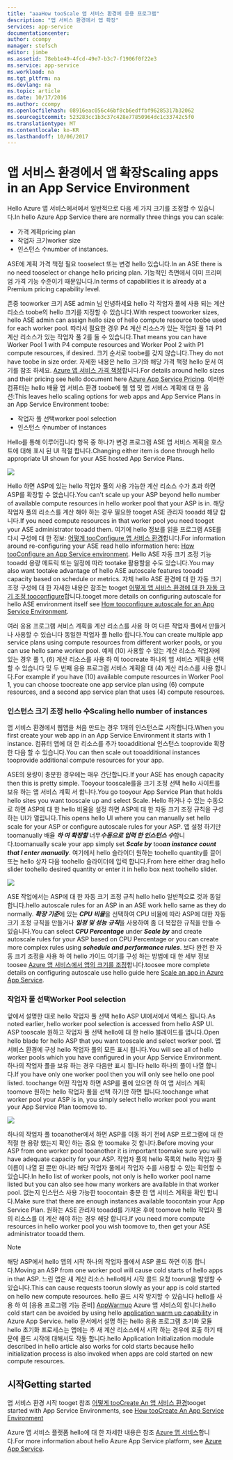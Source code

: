 ```yaml
---
title: "aaaHow tooScale 앱 서비스 환경에 응용 프로그램"
description: "앱 서비스 환경에서 앱 확장"
services: app-service
documentationcenter: 
author: ccompy
manager: stefsch
editor: jimbe
ms.assetid: 78eb1e49-4fcd-49e7-b3c7-f1906f0f22e3
ms.service: app-service
ms.workload: na
ms.tgt_pltfrm: na
ms.devlang: na
ms.topic: article
ms.date: 10/17/2016
ms.author: ccompy
ms.openlocfilehash: 08916eac056c46bf8cb6edffbf96285317b32062
ms.sourcegitcommit: 523283cc1b3c37c428e77850964dc1c33742c5f0
ms.translationtype: MT
ms.contentlocale: ko-KR
ms.lasthandoff: 10/06/2017
---
```

# <a name="scaling-apps-in-an-app-service-environment"></a><span data-ttu-id="1df9f-103">앱 서비스 환경에서 앱 확장</span><span class="sxs-lookup"><span data-stu-id="1df9f-103">Scaling apps in an App Service Environment</span></span>
<span data-ttu-id="1df9f-104">Hello Azure 앱 서비스에서에서 일반적으로 다음 세 가지 크기를 조정할 수 있습니다.</span><span class="sxs-lookup"><span data-stu-id="1df9f-104">In hello Azure App Service there are normally three things you can scale:</span></span>

* <span data-ttu-id="1df9f-105">가격 계획</span><span class="sxs-lookup"><span data-stu-id="1df9f-105">pricing plan</span></span>
* <span data-ttu-id="1df9f-106">작업자 크기</span><span class="sxs-lookup"><span data-stu-id="1df9f-106">worker size</span></span> 
* <span data-ttu-id="1df9f-107">인스턴스 수</span><span class="sxs-lookup"><span data-stu-id="1df9f-107">number of instances.</span></span>

<span data-ttu-id="1df9f-108">ASE에 계획 가격 책정 필요 tooselect 또는 변경 hello 있습니다.</span><span class="sxs-lookup"><span data-stu-id="1df9f-108">In an ASE there is no need tooselect or change hello pricing plan.</span></span>  <span data-ttu-id="1df9f-109">기능적인 측면에서 이미 프리미엄 가격 기능 수준이기 때문입니다.</span><span class="sxs-lookup"><span data-stu-id="1df9f-109">In terms of capabilities it is already at a Premium pricing capability level.</span></span>  

<span data-ttu-id="1df9f-110">존중 tooworker 크기 ASE admin 님 안녕하세요 hello 각 작업자 풀에 사용 되는 계산 리소스 toobe의 hello 크기를 지정할 수 있습니다.</span><span class="sxs-lookup"><span data-stu-id="1df9f-110">With respect tooworker sizes, hello ASE admin can assign hello size of hello compute resource toobe used for each worker pool.</span></span>  <span data-ttu-id="1df9f-111">따라서 필요한 경우 P4 계산 리소스가 있는 작업자 풀 1과 P1 계산 리소스가 있는 작업자 풀 2를 둘 수 있습니다.</span><span class="sxs-lookup"><span data-stu-id="1df9f-111">That means you can have Worker Pool 1 with P4 compute resources and Worker Pool 2 with P1 compute resources, if desired.</span></span>  <span data-ttu-id="1df9f-112">크기 순서로 toobe를 갖지 않습니다.</span><span class="sxs-lookup"><span data-stu-id="1df9f-112">They do not have toobe in size order.</span></span>  <span data-ttu-id="1df9f-113">자세한 내용은 hello 크기와 해당 가격 책정 hello 문서 여기를 참조 하세요. [Azure 앱 서비스 가격 책정][AppServicePricing]합니다.</span><span class="sxs-lookup"><span data-stu-id="1df9f-113">For details around hello sizes and their pricing see hello document here [Azure App Service Pricing][AppServicePricing].</span></span>  <span data-ttu-id="1df9f-114">이러한 컴퓨터는 hello 배율 앱 서비스 환경 toobe에 웹 앱 및 앱 서비스 계획에 대 한 옵션:</span><span class="sxs-lookup"><span data-stu-id="1df9f-114">This leaves hello scaling options for web apps and App Service Plans in an App Service Environment toobe:</span></span>

* <span data-ttu-id="1df9f-115">작업자 풀 선택</span><span class="sxs-lookup"><span data-stu-id="1df9f-115">worker pool selection</span></span>
* <span data-ttu-id="1df9f-116">인스턴스 수</span><span class="sxs-lookup"><span data-stu-id="1df9f-116">number of instances</span></span>

<span data-ttu-id="1df9f-117">Hello를 통해 이루어집니다 항목 중 하나가 변경 프로그램 ASE 앱 서비스 계획을 호스트에 대해 표시 된 UI 적절 합니다.</span><span class="sxs-lookup"><span data-stu-id="1df9f-117">Changing either item is done through hello appropriate UI shown for your ASE hosted App Service Plans.</span></span>  

![][1]

<span data-ttu-id="1df9f-118">Hello 하면 ASP에 있는 hello 작업자 풀의 사용 가능한 계산 리소스 수가 초과 하면 ASP를 확장할 수 없습니다.</span><span class="sxs-lookup"><span data-stu-id="1df9f-118">You can't scale up your ASP beyond hello number of available compute resources in hello worker pool that your ASP is in.</span></span>  <span data-ttu-id="1df9f-119">해당 작업자 풀의 리소스를 계산 해야 하는 경우 필요한 tooget ASE 관리자 tooadd 해당 합니다.</span><span class="sxs-lookup"><span data-stu-id="1df9f-119">If you need compute resources in that worker pool you need tooget your ASE administrator tooadd them.</span></span>  <span data-ttu-id="1df9f-120">여기에 hello 정보를 읽을 프로그램 ASE를 다시 구성에 대 한 정보: [어떻게 tooConfigure 앱 서비스 환경][HowtoConfigureASE]합니다.</span><span class="sxs-lookup"><span data-stu-id="1df9f-120">For information around re-configuring your ASE read hello information here: [How tooConfigure an App Service environment][HowtoConfigureASE].</span></span>  <span data-ttu-id="1df9f-121">Hello ASE 자동 크기 조정 기능 tooadd 용량 메트릭 또는 일정에 따라 tootake 활용할을 수도 있습니다.</span><span class="sxs-lookup"><span data-stu-id="1df9f-121">You may also want tootake advantage of hello ASE autoscale features tooadd capacity based on schedule or metrics.</span></span>  <span data-ttu-id="1df9f-122">자체 hello ASE 환경에 대 한 자동 크기 조정 구성에 대 한 자세한 내용은 참조는 tooget [어떻게 앱 서비스 환경에 대 한 자동 크기 조정 tooconfigure][ASEAutoscale]합니다.</span><span class="sxs-lookup"><span data-stu-id="1df9f-122">tooget more details on configuring autoscale for hello ASE environment itself see [How tooconfigure autoscale for an App Service Environment][ASEAutoscale].</span></span>

<span data-ttu-id="1df9f-123">여러 응용 프로그램 서비스 계획을 계산 리소스를 사용 하 여 다른 작업자 풀에서 만들거나 사용할 수 있습니다 동일한 작업자 풀 hello 합니다.</span><span class="sxs-lookup"><span data-stu-id="1df9f-123">You can create multiple app service plans using compute resources from different worker pools, or you can use hello same worker pool.</span></span>  <span data-ttu-id="1df9f-124">예제 (10) 사용할 수 있는 계산 리소스 작업자에 있는 경우 풀 1, (6) 계산 리소스를 사용 하 여 toocreate 하나의 앱 서비스 계획을 선택할 수 있습니다 및 두 번째 응용 프로그램 서비스 계획을 대 (4) 계산 리소스를 사용 합니다.</span><span class="sxs-lookup"><span data-stu-id="1df9f-124">For example if you have (10) available compute resources in Worker Pool 1, you can choose toocreate one app service plan using (6) compute resources, and a second app service plan that uses (4) compute resources.</span></span>

### <a name="scaling-hello-number-of-instances"></a><span data-ttu-id="1df9f-125">인스턴스 크기 조정 hello 수</span><span class="sxs-lookup"><span data-stu-id="1df9f-125">Scaling hello number of instances</span></span>
<span data-ttu-id="1df9f-126">앱 서비스 환경에서 웹앱을 처음 만드는 경우 1개의 인스턴스로 시작합니다.</span><span class="sxs-lookup"><span data-stu-id="1df9f-126">When you first create your web app in an App Service Environment it starts with 1 instance.</span></span>  <span data-ttu-id="1df9f-127">컴퓨터 앱에 대 한 리소스를 추가 tooadditional 인스턴스 tooprovide 확장 한 다음 할 수 있습니다.</span><span class="sxs-lookup"><span data-stu-id="1df9f-127">You can then scale out tooadditional instances tooprovide additional compute resources for your app.</span></span>   

<span data-ttu-id="1df9f-128">ASE의 용량이 충분한 경우에는 매우 간단합니다.</span><span class="sxs-lookup"><span data-stu-id="1df9f-128">If your ASE has enough capacity then this is pretty simple.</span></span>  <span data-ttu-id="1df9f-129">Tooyour tooscale를을 크기 조정 선택 hello 사이트를 보유 하는 앱 서비스 계획 서 합니다.</span><span class="sxs-lookup"><span data-stu-id="1df9f-129">You go tooyour App Service Plan that holds hello sites you want tooscale up and select Scale.</span></span>  <span data-ttu-id="1df9f-130">Hello 하거나 수 있는 수동으로 하면 ASP에 대 한 hello 비율을 설정 하면 ASP에 대 한 자동 크기 조정 규칙을 구성 하는 UI가 열립니다.</span><span class="sxs-lookup"><span data-stu-id="1df9f-130">This opens hello UI where you can manually set hello scale for your ASP or configure autoscale rules for your ASP.</span></span>  <span data-ttu-id="1df9f-131">앱 설정 하기만 toomanually 배율 ***하 여 확장할*** 너무***수동으로 입력 한 인스턴스 수***합니다.</span><span class="sxs-lookup"><span data-stu-id="1df9f-131">toomanually scale your app simply set ***Scale by*** too***an instance count that I enter manually***.</span></span>  <span data-ttu-id="1df9f-132">여기에서 hello 슬라이더 원하는 toohello quantity를 끌어 또는 hello 상자 다음 toohello 슬라이더에 입력 합니다.</span><span class="sxs-lookup"><span data-stu-id="1df9f-132">From here either drag hello slider toohello desired quantity or enter it in hello box next toohello slider.</span></span>  

![][2] 

<span data-ttu-id="1df9f-133">ASE 작업에서는 ASP에 대 한 자동 크기 조정 규칙 hello hello 일반적으로 것과 동일 합니다.</span><span class="sxs-lookup"><span data-stu-id="1df9f-133">hello autoscale rules for an ASP in an ASE work hello same as they do normally.</span></span>  <span data-ttu-id="1df9f-134">***확장 기준***에 있는 ***CPU 비율***을 선택하여 CPU 비율에 따라 ASP에 대한 자동 크기 조정 규칙을 만들거나 ***일정 및 성능 규칙***을 사용하여 좀 더 복잡한 규칙을 만들 수 있습니다.</span><span class="sxs-lookup"><span data-stu-id="1df9f-134">You can select ***CPU Percentage*** under ***Scale by*** and create autoscale rules for your ASP based on CPU Percentage or you can create more complex rules using ***schedule and performance rules***.</span></span>  <span data-ttu-id="1df9f-135">보다 완전 한 자동 크기 조정을 사용 하 여 hello 가이드 여기를 구성 하는 방법에 대 한 세부 정보 toosee [Azure 앱 서비스에서 앱의 크기를 조정][AppScale]합니다.</span><span class="sxs-lookup"><span data-stu-id="1df9f-135">toosee more complete details on configuring autoscale use hello guide here [Scale an app in Azure App Service][AppScale].</span></span> 

### <a name="worker-pool-selection"></a><span data-ttu-id="1df9f-136">작업자 풀 선택</span><span class="sxs-lookup"><span data-stu-id="1df9f-136">Worker Pool selection</span></span>
<span data-ttu-id="1df9f-137">앞에서 설명한 대로 hello 작업자 풀 선택 hello ASP UI에서에서 액세스 됩니다.</span><span class="sxs-lookup"><span data-stu-id="1df9f-137">As noted earlier, hello worker pool selection is accessed from hello ASP UI.</span></span>  <span data-ttu-id="1df9f-138">ASP tooscale 원하고 작업자 풀 선택 hello에 대 한 hello 블레이드를 엽니다.</span><span class="sxs-lookup"><span data-stu-id="1df9f-138">Open hello blade for hello ASP that you want tooscale and select worker pool.</span></span>  <span data-ttu-id="1df9f-139">앱 서비스 환경에 구성 hello 작업자 풀의 모든 표시 됩니다.</span><span class="sxs-lookup"><span data-stu-id="1df9f-139">You will see all of hello worker pools which you have configured in your App Service Environment.</span></span>  <span data-ttu-id="1df9f-140">하나의 작업자 풀을 보유 하는 경우 다음만 표시 됩니다 hello 하나의 풀이 나열 합니다.</span><span class="sxs-lookup"><span data-stu-id="1df9f-140">If you have only one worker pool then you will only see hello one pool listed.</span></span>  <span data-ttu-id="1df9f-141">toochange 어떤 작업자 하면 ASP를 풀에 있으면 하 여 앱 서비스 계획 toomove 원하는 hello 작업자 풀을 선택 하기만 하면 됩니다.</span><span class="sxs-lookup"><span data-stu-id="1df9f-141">toochange what worker pool your ASP is in, you simply select hello worker pool you want your App Service Plan toomove to.</span></span>  

![][3]

<span data-ttu-id="1df9f-142">하나의 작업자 풀 tooanother에서 하면 ASP를 이동 하기 전에 ASP 프로그램에 대 한 적절 한 용량 했는지 확인 하는 중요 한 toomake 것 합니다.</span><span class="sxs-lookup"><span data-stu-id="1df9f-142">Before moving your ASP from one worker pool tooanother it is important toomake sure you will have adequate capacity for your ASP.</span></span>  <span data-ttu-id="1df9f-143">작업자 풀의 hello 목록의 hello 작업자 풀 이름이 나열 된 뿐만 아니라 해당 작업자 풀에서 작업자 수를 사용할 수 있는 확인할 수 있습니다.</span><span class="sxs-lookup"><span data-stu-id="1df9f-143">In hello list of worker pools, not only is hello worker pool name listed but you can also see how many workers are available in that worker pool.</span></span>  <span data-ttu-id="1df9f-144">없는지 인스턴스 사용 가능한 toocontain 충분 한 앱 서비스 계획을 확인 합니다.</span><span class="sxs-lookup"><span data-stu-id="1df9f-144">Make sure that there are enough instances available toocontain your App Service Plan.</span></span>  <span data-ttu-id="1df9f-145">원하는 ASE 관리자 tooadd를 가져온 후에 toomove hello 작업자 풀의 리소스를 더 계산 해야 하는 경우 해당 합니다.</span><span class="sxs-lookup"><span data-stu-id="1df9f-145">If you need more compute resources in hello worker pool you wish toomove to, then get your ASE administrator tooadd them.</span></span>  

> [!NOTE]
> <span data-ttu-id="1df9f-146">해당 ASP에서 hello 앱의 시작 하나의 작업자 풀에서 ASP 콜드 하면 이동 합니다.</span><span class="sxs-lookup"><span data-stu-id="1df9f-146">Moving an ASP from one worker pool will cause cold starts of hello apps in that ASP.</span></span>  <span data-ttu-id="1df9f-147">느린 앱은 새 계산 리소스 hello에서 시작 콜드 요청 toorun을 발생할 수 있습니다.</span><span class="sxs-lookup"><span data-stu-id="1df9f-147">This can cause requests toorun slowly as your app is cold started on hello new compute resources.</span></span>  <span data-ttu-id="1df9f-148">hello 콜드 시작 방지할 수 있습니다 hello를 사용 하 여 [응용 프로그램 기능 준비] [ AppWarmup] Azure 앱 서비스의 합니다.</span><span class="sxs-lookup"><span data-stu-id="1df9f-148">hello cold start can be avoided by using hello [application warm up capability][AppWarmup] in Azure App Service.</span></span>  <span data-ttu-id="1df9f-149">hello 문서에서 설명 하는 hello 응용 프로그램 초기화 모듈 hello 초기화 프로세스는 앱에는 추 새 계산 리소스에서 시작 하는 경우에 호출 하기 때문에 콜드 시작에 대해서도 작동 합니다.</span><span class="sxs-lookup"><span data-stu-id="1df9f-149">hello Application Initialization module described in hello article also works for cold starts because hello initialization process is also invoked when apps are cold started on new compute resources.</span></span> 
> 
> 

## <a name="getting-started"></a><span data-ttu-id="1df9f-150">시작</span><span class="sxs-lookup"><span data-stu-id="1df9f-150">Getting started</span></span>
<span data-ttu-id="1df9f-151">앱 서비스 환경 시작 tooget 참조 [어떻게 tooCreate An 앱 서비스 환경][HowtoCreateASE]</span><span class="sxs-lookup"><span data-stu-id="1df9f-151">tooget started with App Service Environments, see [How tooCreate An App Service Environment][HowtoCreateASE]</span></span>

<span data-ttu-id="1df9f-152">Azure 앱 서비스 플랫폼 hello에 대 한 자세한 내용은 참조 [Azure 앱 서비스][AzureAppService]합니다.</span><span class="sxs-lookup"><span data-stu-id="1df9f-152">For more information about hello Azure App Service platform, see [Azure App Service][AzureAppService].</span></span>

<!--Image references-->
[1]: ./media/app-service-web-scale-a-web-app-in-an-app-service-environment/aseappscale-aspblade.png
[2]: ./media/app-service-web-scale-a-web-app-in-an-app-service-environment/aseappscale-manualscale.png
[3]: ./media/app-service-web-scale-a-web-app-in-an-app-service-environment/aseappscale-sizescale.png

<!--Links-->
[WhatisASE]: http://azure.microsoft.com/documentation/articles/app-service-app-service-environment-intro/
[ScaleWebapp]: http://azure.microsoft.com/documentation/articles/web-sites-scale/
[HowtoCreateASE]: http://azure.microsoft.com/documentation/articles/app-service-web-how-to-create-an-app-service-environment/
[HowtoConfigureASE]: http://azure.microsoft.com/documentation/articles/app-service-web-configure-an-app-service-environment/
[CreateWebappinASE]: http://azure.microsoft.com/documentation/articles/app-service-web-how-to-create-a-web-app-in-an-ase/
[Appserviceplans]: http://azure.microsoft.com/documentation/articles/azure-web-sites-web-hosting-plans-in-depth-overview/
[AppServicePricing]: http://azure.microsoft.com/pricing/details/app-service/ 
[AzureAppService]: http://azure.microsoft.com/documentation/articles/app-service-value-prop-what-is/
[ASEAutoscale]: http://azure.microsoft.com/documentation/articles/app-service-environment-auto-scale/
[AppScale]: http://azure.microsoft.com/documentation/articles/web-sites-scale/
[AppWarmup]: http://ruslany.net/2015/09/how-to-warm-up-azure-web-app-during-deployment-slots-swap/
